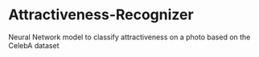 # Attractiveness-Recognizer
Neural Network model to classify attractiveness on a photo based on the CelebA dataset 
